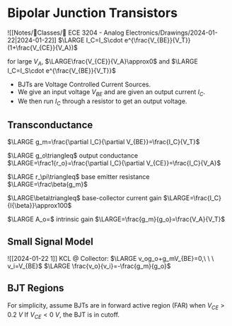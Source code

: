 # Bipolar Junction Transistors

![[Notes/📓Classes/📁 ECE 3204 - Analog Electronics/Drawings/2024-01-22|2024-01-22]]
$\LARGE I_C=I_S\cdot e^{\frac{V_{BE}}{V_T}}(1+\frac{V_{CE}}{V_A})$

for large $V_A,$ $\LARGE\frac{V_{CE}}{V_A}\approx0$ and $\LARGE I_C=I_S\cdot e^{\frac{V_{BE}}{V_T}}$

- BJTs are Voltage Controlled Current Sources.
- We give an input voltage $V_{BE}$ and are given an output current $I_C$.
- We then run $I_C$ through a resistor to get an output voltage.

## Transconductance

$\LARGE g_m=\frac{\partial I_C}{\partial V_{BE}}=\frac{I_C}{V_T}$

$\LARGE g_o\triangleq$ output conductance $\LARGE=\frac1{r_o}=\frac{\partial I_C}{\partial V_{CE}}=\frac{I_C}{V_A}$

$\LARGE r_\pi\triangleq$ base emitter resistance $\LARGE=\frac\beta{g_m}$

$\LARGE\beta\triangleq$ base-collector current gain $\LARGE=\frac{I_C}{I{\beta}}\approx100$

$\LARGE A_o=$ intrinsic gain $\LARGE=\frac{g_m}{g_o}=\frac{V_A}{V_T}$

## Small Signal Model

![[2024-01-22 1]]
KCL @ Collector:
$\LARGE v_og_o+g_mV_{BE}=0,\ \ \ v_i=V_{BE}$
$\LARGE \frac{v_o}{v_i}=-\frac{g_m}{g_o}$

## BJT Regions

For simplicity, assume BJTs are in forward active region (FAR) when $V_{CE}>0.2\ V$
If $V_{CE}<0\ V,$ the BJT is in cutoff.